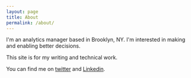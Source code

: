 ```yaml
---
layout: page
title: About
permalink: /about/
---
```


I'm an analytics manager based in Brooklyn, NY.  I'm interested in making and enabling better decisions.


This site is for my writing and technical work.


You can find me on [twitter](https://twitter.com/marksimi) and [Linkedin](https://www.linkedin.com/in/mark-simithraaratchy/).

